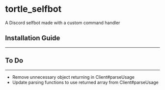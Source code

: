 # tortle_selfbot
A Discord selfbot made with a custom command handler

## Installation Guide
___

## To Do
___
- Remove unnecessary object returning in Client#parseUsage
- Update parsing functions to use returned array from Client#parseUsage
